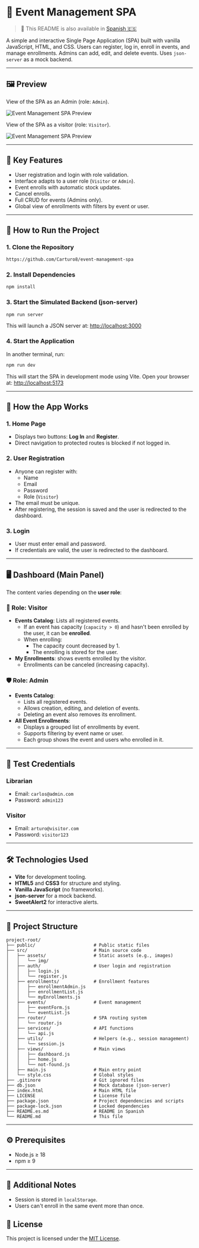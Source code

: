# 📅 Event Management SPA

> 📄 This README is also available in [Spanish 🇪🇸](README.es.md)

A simple and interactive Single Page Application (SPA) built with vanilla JavaScript, HTML, and CSS. Users can register, log in, enroll in events, and manage enrollments. Admins can add, edit, and delete events. Uses `json-server` as a mock backend.

---

## 🖼️ Preview

View of the SPA as an Admin (role: `Admin`).

![Event Management SPA Preview](public/admin_preview.png)

View of the SPA as a visitor (role: `Visitor`).

![Event Management SPA Preview](public/visitor_preview.png)

---

## 🎯 Key Features

- User registration and login with role validation.
- Interface adapts to a user role (`Visitor` or `Admin`).
- Event enrolls with automatic stock updates.
- Cancel enrolls.
- Full CRUD for events (Admins only).
- Global view of enrollments with filters by event or user.

---

## 🚀 How to Run the Project

### 1. Clone the Repository

```bash
https://github.com/Carturo8/event-management-spa
```

### 2. Install Dependencies

```bash
npm install
```

### 3. Start the Simulated Backend (json-server)

```bash
npm run server
```

This will launch a JSON server at: [http://localhost:3000](http://localhost:3000)

### 4. Start the Application

In another terminal, run:

```bash
npm run dev
```

This will start the SPA in development mode using Vite. Open your browser at: [http://localhost:5173](http://localhost:5173)

---

## 🧭 How the App Works

### 1. Home Page

- Displays two buttons: **Log In** and **Register**.
- Direct navigation to protected routes is blocked if not logged in.

### 2. User Registration

- Anyone can register with:
    - Name
    - Email
    - Password
    - Role (`Visitor`)
- The email must be unique.
- After registering, the session is saved and the user is redirected to the dashboard.

### 3. Login

- User must enter email and password.
- If credentials are valid, the user is redirected to the dashboard.

---

## 🖥️ Dashboard (Main Panel)

The content varies depending on the **user role**:

### 👤 Role: Visitor

- **Events Catalog**: Lists all registered events.
    - If an event has capacity (`capacity > 0`) and hasn't been enrolled by the user, it can be **enrolled**.
    - When enrolling:
        - The capacity count decreased by 1.
        - The enrolling is stored for the user.
- **My Enrollments**: shows events enrolled by the visitor.
    - Enrollments can be canceled (increasing capacity).

### 🛡️ Role: Admin

- **Events Catalog**:
    - Lists all registered events.
    - Allows creation, editing, and deletion of events.
    - Deleting an event also removes its enrollment.
- **All Event Enrollments**:
    - Displays a grouped list of enrollments by event.
    - Supports filtering by event name or user.
    - Each group shows the event and users who enrolled in it.

---

## 🧪 Test Credentials

### Librarian
- Email: `carlos@admin.com`
- Password: `admin123`

### Visitor
- Email: `arturo@visitor.com`
- Password: `visitor123`

---

## 🛠️ Technologies Used

- **Vite** for development tooling.
- **HTML5** and **CSS3** for structure and styling.
- **Vanilla JavaScript** (no frameworks).
- **json-server** for a mock backend.
- **SweetAlert2** for interactive alerts.

---

## 📁 Project Structure

```
project-root/
├── public/                      # Public static files
├── src/                         # Main source code
│   ├── assets/                  # Static assets (e.g., images)
│   │   └── img/
│   ├── auth/                    # User login and registration
│   │   ├── login.js
│   │   └── register.js
│   ├── enrollments/             # Enrollment features
│   │   ├── enrollmentAdmin.js
│   │   ├── enrollmentList.js
│   │   └── myEnrollments.js
│   ├── events/                  # Event management
│   │   ├── eventForm.js
│   │   └── eventList.js
│   ├── router/                  # SPA routing system
│   │   └── router.js
│   ├── services/                # API functions
│   │   └── api.js
│   ├── utils/                   # Helpers (e.g., session management)
│   │   └── session.js
│   ├── views/                   # Main views
│   │   ├── dashboard.js
│   │   ├── home.js
│   │   └── not-found.js
│   ├── main.js                  # Main entry point
│   └── style.css                # Global styles
├── .gitinore                    # Git ignored files
├── db.json                      # Mock database (json-server)
├── index.html                   # Main HTML file
├── LICENSE                      # License file
├── package.json                 # Project dependencies and scripts
├── package-lock.json            # Locked dependencies
├── README.es.md                 # README in Spanish
└── README.md                    # This file
```

---

## ⚙️ Prerequisites

- Node.js ≥ 18
- npm ≥ 9

---

## 📌 Additional Notes

- Session is stored in `localStorage`.
- Users can't enroll in the same event more than once.

## 📝 License

This project is licensed under the [MIT License](LICENSE).
